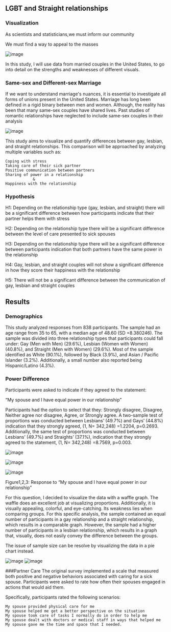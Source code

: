 ## LGBT and Straight relationships

### Visualization
As scientists and statisticians,we must inform our community


We must find a way to appeal to the masses

![image](https://user-images.githubusercontent.com/69866550/100770508-f4488f00-33c2-11eb-8f90-ea136c911212.png)

In this study, I will use data from married couples in the United States, to go into detail on the strengths and weaknesses of different visuals.

### Same-sex and Different-sex Marriage
If we want to understand marriage's nuances, it is essential to investigate all forms of unions present in the United States. Marriage has long been defined in a rigid binary between men and women. Although, the reality has been that many same-sex couples have shared lives. Past studies of romantic relationships have neglected to include same-sex couples in their analysis

![image](https://user-images.githubusercontent.com/69866550/100771892-8f8e3400-33c4-11eb-91a8-a24af45a0bea.png)

This study aims to visualize and quantify differences between gay, lesbian, and straight relationships. This comparison will be approached by analyzing multiple variables such as: 

```
Coping with stress
Taking care of their sick partner
Positive communication between partners
Sharing of power in a relationship
            &
Happiness with the relationship
```

### Hypothesis

H1: Depending on the relationship type (gay, lesbian, and straight) there will be a significant difference between how participants indicate that their partner helps them with stress

H2: Depending on the relationship type there will be a significant difference between the level of care presented to sick spouses 

H3: Depending on the relationship type there will be a significant difference between participants indication that both partners have the same power in the relationship

H4: Gay, lesbian, and straight couples will not show a significant difference in how they score their happiness with the relationship

H5: There will not be a significant difference between the communication of gay, lesbian and straight couples


## Results
### Demographics

This study analyzed responses from 838 participants. 
The sample had an age range from 35 to 65, with a median age of 48.60 (SD =8.380246). The sample was divided into three relationship types that participants could fall under: Gay (Men with Men) (29.6%), Lesbian (Women with Women) (40.8%), and Straight (Men with Women) (29.6%). Most of the sample identified as White (90.1%), followed by Black (3.9%), and Asian / Pacific Islander (3.2%).  Additionally, a small number also reported being Hispanic/Latino (4.3%).

### Power Difference
Participants were asked to indicate if they agreed to the statement:

“My spouse and I have equal power in our relationship”

Participants had the option to select that they: Strongly disagree, Disagree, Neither agree nor disagree, Agree, or Strongly agree. A two-sample test of proportions was conducted between Lesbians’ (49.7%) and Gays’ (44.8%) indication that they strongly agreed, (1, N= 342,248) =1.2204, p=0.2693. Additionally, the same test of proportions was conducted between Lesbians’ (49.7%) and Straights’ (37.1%), indication that they strongly agreed to the statement, (1, N= 342,248) =8.7569, p=0.003.  

![image](https://user-images.githubusercontent.com/69866550/100772262-fdd2f680-33c4-11eb-912a-eee868824ce9.png)

![image](https://user-images.githubusercontent.com/69866550/100772302-05929b00-33c5-11eb-8ae4-bc8514b36ea5.png)

![image](https://user-images.githubusercontent.com/69866550/100772320-0c211280-33c5-11eb-8d4b-e65da77f44d2.png)

Figure1,2,3: Response to “My spouse and I have equal power in our relationship”

For this question, I decided to visualize the data with a waffle graph. The waffle does an excellent job at visualizing proportions. Additionally, it is visually appealing, colorful, and eye-catching. Its weakness lies when comparing groups. For this specific analysis, the sample contained an equal number of participants in a gay relationship and a straight relationship, which results in a comparable graph. However, the sample had a higher number of participants in a lesbian relationship, which results in a graph that, visually, does not easily convey the difference between the groups. 

The issue of sample size can be resolve by visualizing the data in a pie chart instead.

![image](https://user-images.githubusercontent.com/69866550/100772691-8ce00e80-33c5-11eb-905b-60f638237bb2.png)
![image](https://user-images.githubusercontent.com/69866550/100772716-936e8600-33c5-11eb-8859-66af0ece434f.png)

###Partner Care
The original survey implemented a scale that measured both positive and negative behaviors associated with caring for a sick spouse. Participants were asked to rate how often their spouses engaged in actions that would aid them.

Specifically, participants rated the following scenarios:
```
My spouse provided physical care for me
My spouse helped me get a better perspective on the situation
My spouse took care of tasks I normally do in order to help me
My spouse dealt with doctors or medical staff in ways that helped me
My spouse gave me the time and space that I needed.
```

